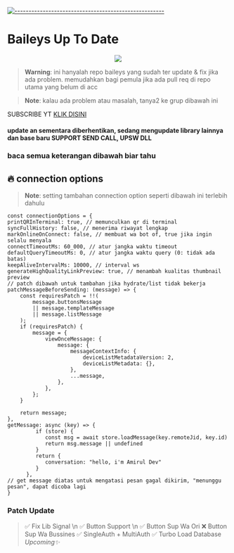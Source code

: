 [![-----------------------------------------------------](https://raw.githubusercontent.com/andreasbm/readme/master/assets/lines/colored.png)](#table-of-contents)
# Baileys Up To Date
 
 <p align="center">
<img width="" src="https://img.shields.io/github/repo-size/rulldev/bailysv2?color=blue&label=Repo%20Size&style=for-the-badge&logo=appveyor">
</p>

 > **Warning**: ini hanyalah repo baileys yang sudah ter update & fix jika ada problem. memudahkan bagi pemula jika ada pull req di repo utama yang belum di acc
 
 > **Note**: kalau ada problem atau masalah, tanya2 ke grup dibawah ini
 
 
SUBSCRIBE YT [KLIK DISINI](https://youtube.com/channel/UC1oSMQCd3XKVxYwSh4RE2Nw)

#### update an sementara diberhentikan, sedang mengupdate library lainnya dan base baru SUPPORT SEND CALL, UPSW DLL

### baca semua keterangan dibawah biar tahu

## 🔥 connection options
> **Note**: setting tambahan connection option seperti dibawah ini terlebih dahulu
```
const connectionOptions = {
printQRInTerminal: true, // memunculkan qr di terminal
syncFullHistory: false, // menerima riwayat lengkap
markOnlineOnConnect: false, // membuat wa bot of, true jika ingin selalu menyala
connectTimeoutMs: 60_000, // atur jangka waktu timeout
defaultQueryTimeoutMs: 0, // atur jangka waktu query (0: tidak ada batas)
keepAliveIntervalMs: 10000, // interval ws
generateHighQualityLinkPreview: true, // menambah kualitas thumbnail preview
// patch dibawah untuk tambahan jika hydrate/list tidak bekerja
patchMessageBeforeSending: (message) => {
    const requiresPatch = !!(
        message.buttonsMessage 
        || message.templateMessage
        || message.listMessage
    );
    if (requiresPatch) {
        message = {
            viewOnceMessage: {
                message: {
                    messageContextInfo: {
                        deviceListMetadataVersion: 2,
                        deviceListMetadata: {},
                    },
                    ...message,
                },
            },
        };
    }

    return message;
},
getMessage: async (key) => {
         if (store) {
            const msg = await store.loadMessage(key.remoteJid, key.id)
            return msg.message || undefined
         }
         return {
            conversation: "hello, i'm Amirul Dev"
         }
      },
// get message diatas untuk mengatasi pesan gagal dikirim, "menunggu pesan", dapat dicoba lagi
}
```
### Patch Update
> ✅ Fix Lib Signal \n
> ✅ Button Support \n
> ✅ Button Sup Wa Ori
> ❌ Button Sup Wa Bussines
> ✅ SingleAuth + MultiAuth
> ✅ Turbo Load Database
> *Upcoming✨*
